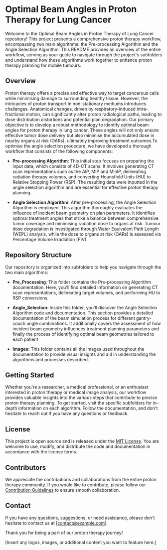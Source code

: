 
# Optimal Beam Angles in Proton Therapy for Lung Cancer
Welcome to the Optimal Beam Angles in Proton Therapy of Lung Cancer repository! This project presents a comprehensive proton therapy workflow, encompassing two main algorithms: the Pre-processing Algorithm and the Angle Selection Algorithm. This README provides an overview of the entire workflow, serving as your guide to navigate through the project's subfolders and understand how these algorithms work together to enhance proton therapy planning for mobile tumours.
## Overview
Proton therapy offers a precise and effective way to target cancerous cells while minimising damage to surrounding healthy tissue. However, the intricacies of proton transport in non-stationary mediums introduces challenges. Anatomical changes, driven by respiratory-induced intra-fractional motion, can significantly alter proton radiological paths, leading to dose distribution distortions and potential plan degradation. Our primary objective is to develop a robust methodology to identify optimal beam angles for proton therapy in lung cancer. These angles will not only ensure effective tumor dose delivery but also minimise the accumulated dose in nearby organs at risk (OARs), ultimately improving treatment outcomes.To optimise the angle selection procedure, we have developed a thorough workflow that consists of the following components:

- **Pre-processing Algorithm**: This initial step focuses on preparing the input data, which consists of 4D-CT scans. It involves generating CT scan representations such as the AIP, MIP and MinIP, delineating radiation therapy volumes, and converting Hounsfield Units (HU) to Relative Stopping Power (RSP). The resulting data were inputted in the angle selection algorithm and are essential for effective proton therapy planning.

- **Angle Selection Algorithm**: After pre-processing, the Angle Selection Algorithm is employed. This algorithm thoroughly evaluates the influence of incident beam geometry on plan parameters. It identifies optimal treatment angles that strike a balance between comprehensive tumor coverage and minimising radiation dose to organs at risk. Tumour dose degradation is investigated through Water Equivalent Path Length (WEPL) analysis, while the dose to organs at risk (OARs) is assessed via Percentage Volume Irradiation (PIV).

## Repository Structure

Our repository is organized into subfolders to help you navigate through the two main algorithms:

- **Pre_Processing**: This folder contains the Pre-processing Algorithm documentation. Here, you'll find detailed information on generating CT scan representations, delineating target volumes, and performing HU to RSP conversions.

- **Angle_Selection**: Inside this folder, you'll discover the Angle Selection Algorithm code and documentation. This section provides a detailed documentation of the beam simulation process for different gantry-couch angle combinations. It additionally covers the assessment of how incident beam geometry influences treatment planning parameters and finally the process of identifying optimal beam geometries tailored to each patient

- **Images:** This folder contains all the images used throughout the documentation to provide visual insights and aid in understanding the algorithms and processes described.

## Getting Started

Whether you're a researcher, a medical professional, or an enthusiast interested in proton therapy or medical image analysis, our workflow provides valuable insights into the various steps that contribute to precise proton therapy planning. To get started, visit the specific subfolders for in-depth information on each algorithm. Follow the documentation, and don't hesitate to reach out if you have any questions or feedback.

## License

This project is open source and is released under the [MIT License](LICENSE). You are welcome to use, modify, and distribute the code and documentation in accordance with the license terms.

## Contributors

We appreciate the contributions and collaborations from the entire proton therapy community. If you would like to contribute, please follow our [Contribution Guidelines](CONTRIBUTING.md) to ensure smooth collaboration.

## Contact

If you have any questions, suggestions, or need assistance, please don't hesitate to contact us at [contact@example.com].

Thank you for being a part of our proton therapy journey!

[Insert any logos, images, or additional content you want to feature here.]
